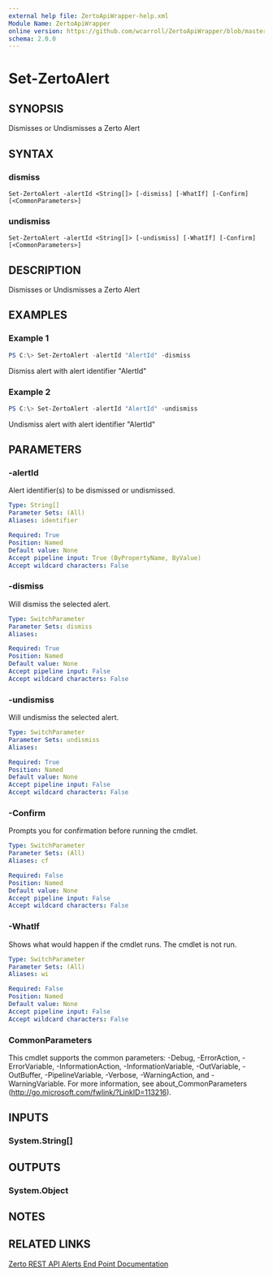 ```yaml
---
external help file: ZertoApiWrapper-help.xml
Module Name: ZertoApiWrapper
online version: https://github.com/wcarroll/ZertoApiWrapper/blob/master/docs/Set-ZertoAlert.md
schema: 2.0.0
---
```


# Set-ZertoAlert

## SYNOPSIS
Dismisses or Undismisses a Zerto Alert

## SYNTAX

### dismiss
```
Set-ZertoAlert -alertId <String[]> [-dismiss] [-WhatIf] [-Confirm] [<CommonParameters>]
```

### undismiss
```
Set-ZertoAlert -alertId <String[]> [-undismiss] [-WhatIf] [-Confirm] [<CommonParameters>]
```

## DESCRIPTION
Dismisses or Undismisses a Zerto Alert

## EXAMPLES

### Example 1
```powershell
PS C:\> Set-ZertoAlert -alertId "AlertId" -dismiss
```

Dismiss alert with alert identifier "AlertId"

### Example 2
```powershell
PS C:\> Set-ZertoAlert -alertId "AlertId" -undismiss
```

Undismiss alert with alert identifier "AlertId"

## PARAMETERS

### -alertId
Alert identifier(s) to be dismissed or undismissed.

```yaml
Type: String[]
Parameter Sets: (All)
Aliases: identifier

Required: True
Position: Named
Default value: None
Accept pipeline input: True (ByPropertyName, ByValue)
Accept wildcard characters: False
```

### -dismiss
Will dismiss the selected alert.

```yaml
Type: SwitchParameter
Parameter Sets: dismiss
Aliases:

Required: True
Position: Named
Default value: None
Accept pipeline input: False
Accept wildcard characters: False
```

### -undismiss
Will undismiss the selected alert.

```yaml
Type: SwitchParameter
Parameter Sets: undismiss
Aliases:

Required: True
Position: Named
Default value: None
Accept pipeline input: False
Accept wildcard characters: False
```

### -Confirm
Prompts you for confirmation before running the cmdlet.

```yaml
Type: SwitchParameter
Parameter Sets: (All)
Aliases: cf

Required: False
Position: Named
Default value: None
Accept pipeline input: False
Accept wildcard characters: False
```

### -WhatIf
Shows what would happen if the cmdlet runs.
The cmdlet is not run.

```yaml
Type: SwitchParameter
Parameter Sets: (All)
Aliases: wi

Required: False
Position: Named
Default value: None
Accept pipeline input: False
Accept wildcard characters: False
```

### CommonParameters
This cmdlet supports the common parameters: -Debug, -ErrorAction, -ErrorVariable, -InformationAction, -InformationVariable, -OutVariable, -OutBuffer, -PipelineVariable, -Verbose, -WarningAction, and -WarningVariable. For more information, see about_CommonParameters (http://go.microsoft.com/fwlink/?LinkID=113216).

## INPUTS

### System.String[]
## OUTPUTS

### System.Object
## NOTES

## RELATED LINKS

[Zerto REST API Alerts End Point Documentation](http://s3.amazonaws.com/zertodownload_docs/Latest/Zerto%20Virtual%20Replication%20Zerto%20Virtual%20Manager%20%28ZVM%29%20-%20vSphere%20Online%20Help/index.html#page/RestfulAPIs%2FStatusAPIs.5.009.html%23)
